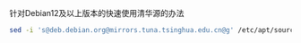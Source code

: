 针对Debian12及以上版本的快速使用清华源的办法

```bash
sed -i 's@deb.debian.org@mirrors.tuna.tsinghua.edu.cn@g' /etc/apt/sources.list.d/debian.sources
```